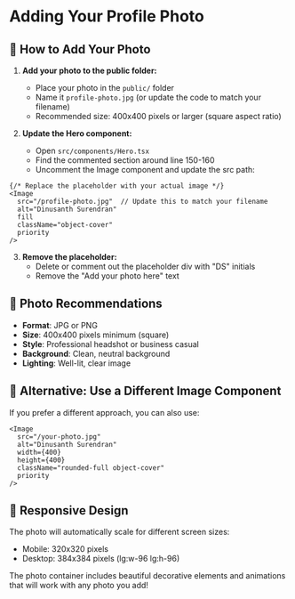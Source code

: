 # Adding Your Profile Photo

## 📸 How to Add Your Photo

1. **Add your photo to the public folder:**
   - Place your photo in the `public/` folder
   - Name it `profile-photo.jpg` (or update the code to match your filename)
   - Recommended size: 400x400 pixels or larger (square aspect ratio)

2. **Update the Hero component:**
   - Open `src/components/Hero.tsx`
   - Find the commented section around line 150-160
   - Uncomment the Image component and update the src path:

```tsx
{/* Replace the placeholder with your actual image */}
<Image
  src="/profile-photo.jpg"  // Update this to match your filename
  alt="Dinusanth Surendran"
  fill
  className="object-cover"
  priority
/>
```

3. **Remove the placeholder:**
   - Delete or comment out the placeholder div with "DS" initials
   - Remove the "Add your photo here" text

## 🎨 Photo Recommendations

- **Format**: JPG or PNG
- **Size**: 400x400 pixels minimum (square)
- **Style**: Professional headshot or business casual
- **Background**: Clean, neutral background
- **Lighting**: Well-lit, clear image

## 🔧 Alternative: Use a Different Image Component

If you prefer a different approach, you can also use:

```tsx
<Image
  src="/your-photo.jpg"
  alt="Dinusanth Surendran"
  width={400}
  height={400}
  className="rounded-full object-cover"
  priority
/>
```

## 📱 Responsive Design

The photo will automatically scale for different screen sizes:
- Mobile: 320x320 pixels
- Desktop: 384x384 pixels (lg:w-96 lg:h-96)

The photo container includes beautiful decorative elements and animations that will work with any photo you add! 